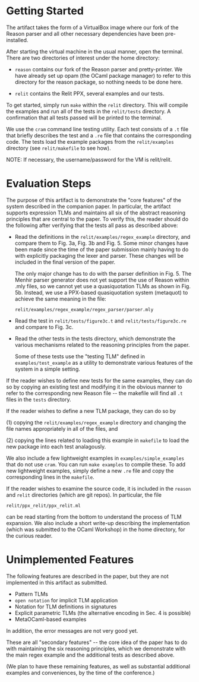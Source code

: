 # Getting Started

The artifact takes the form of a VirtualBox image where our fork of the Reason
parser and all other necessary dependencies have been pre-installed.

After starting the virtual machine in the usual manner, open the terminal. 
There are two directories of interest under the home directory:

  * `reason` contains our fork of the Reason parser and pretty-printer. We have
    already set up opam (the OCaml package manager) to refer to this directory 
    for the reason package, so nothing needs to be done here.

  * `relit` contains the Relit PPX, several examples and our tests.

To get started, simply run `make` within the `relit` directory. This will 
compile the examples and run all of the tests in the `relit/tests` directory. 
A confirmation that all tests passed will be printed to the terminal.

We use the `cram` command line testing utility. Each test consists of a 
`.t` file that briefly describes the test and a `.re` file that contains 
the corresponding code. The tests load the example packages from the 
`relit/examples` directory (see `relit/makefile` to see how).

NOTE: If necessary, the username/password for the VM is relit/relit.

# Evaluation Steps

The purpose of this artifact is to demonstrate the "core features" of the 
system described in the companion paper. In particular, the artifact supports
expression TLMs and maintains all six of the abstract reasoning principles that 
are central to the paper. To verify this, the reader should do the following
after verifying that the tests all pass as described above:

 - Read the definitions in the `relit/examples/regex_example` directory, 
   and compare them to Fig. 3a, Fig. 3b and Fig. 5. Some minor changes have
   been made since the time of the paper submission mainly having to do with 
   explicitly packaging the lexer and parser. These changes will be included
   in the final version of the paper.
   
   The only major change has to do with the parser definition in Fig. 5. The 
   Menhir parser generator does not yet support the use of Reason within .mly
   files, so we cannot yet use a quasiquotation TLMs as shown in Fig. 5b. 
   Instead, we use a PPX-based quasiquotation system (metaquot) to achieve 
   the same meaning in the file:
   
     `relit/examples/regex_example/regex_parser/parser.mly`

 - Read the test in `relit/tests/figure3c.t` and `relit/tests/figure3c.re`
   and compare to Fig. 3c.

 - Read the other tests in the tests directory, which demonstrate the various
   mechanisms related to the reasoning principles from the paper.

   Some of these tests use the "testing TLM" defined in `examples/test_example`
   as a utility to demonstrate various features of the system in a simple 
   setting.

If the reader wishes to define new tests for the same examples, they can do so 
by copying an existing test and modifying it in the obvious manner to refer to 
the corresponding new Reason file -- the makefile will find all `.t` files in 
the `tests` directory.

If the reader wishes to define a new TLM package, they can do so by 

  (1) copying the `relit/examples/regex_example` directory and changing the 
      file names appropriately in all of the files, and
  
  (2) copying the lines related to loading this example in `makefile` to load
      the new package into each test analagously.

We also include a few lightweight examples in `examples/simple_examples` that
do not use `cram`. You can run `make examples` to compile these. To add new 
lightweight examples, simply define a new `.re` file and copy the corresponding
lines in the `makefile`.

If the reader wishes to examine the source code, it is included in the 
`reason` and `relit` directories (which are git repos). In particular, the file

  `relit/ppx_relit/ppx_relit.ml`

can be read starting from the bottom to understand the process of TLM
expansion. We also include a short write-up describing the implementation 
(which was submitted to the OCaml Workshop) in the home directory, for the
curious reader.

# Unimplemented Features

The following features are described in the paper, but they are not 
implemented in this artifact as submitted.

- Pattern TLMs
- `open notation` for implicit TLM application
- Notation for TLM definitions in signatures
- Explicit parametric TLMs (the alternative encoding in Sec. 4 is possible)
- MetaOCaml-based examples

In addition, the error messages are not very good yet.

These are all "secondary features" -- the core idea of the paper has to do 
with maintaining the six reasoning principles, which we demonstrate with 
the main regex example and the additional tests as described above.

(We plan to have these remaining features, as well as substantial additional
examples and conveniences, by the time of the conference.)



